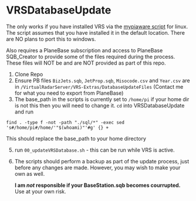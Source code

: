 # VRSDatabaseUpdate

The only works if you have installed VRS via the [mypiaware script](https://github.com/mypiaware/virtual-radar-server-installation) for linux. The script assumes that you have installed it in the default location. There are NO plans to port this to windows.

Also requires a PlaneBase subscription and access to PlaneBase SQB_Creator to provide some of the files required during the process. These files will NOT be and are NOT provided as part of this repo.

1) Clone Repo
2) Ensure PB files `BizJets.sqb`, `JetProp.sqb`, `Misocode.csv` and `Year.csv` are in `/VirtualRadarServer/VRS-Extras/DatabaseUpdateFiles` (Contact me for what you need to export from PlaneBase)
3) The base_path in the scripts is currently set to `/home/pi` if your home dir is not this then you will need to change it. `cd` into VRSDatabaseUpdate and run
   
```
find . -type f -not -path "./sql/*" -exec sed  's#/home/pi#/home/'"$(whoami)"'#g' {} +
```

  This should replace the base_path to your home directory
   
5) run `00_updateVRSDatabase.sh` - this can be run while VRS is active.
6) The scripts should perform a backup as part of the update process, just before any changes are made. However, you may wish to make your own as well.
  
   **I am _not_ responsible if your BaseStation.sqb becomes courrupted.** Use at your own risk.
